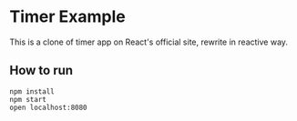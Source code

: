 # Timer Example

This is a clone of timer app on React's official site, rewrite in reactive way.

## How to run
```
npm install
npm start
open localhost:8080
```
